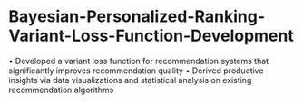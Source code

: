# Bayesian-Personalized-Ranking-Variant-Loss-Function-Development

• Developed a variant loss function for recommendation systems that significantly improves recommendation quality 
• Derived productive insights via data visualizations and statistical analysis on existing recommendation algorithms
